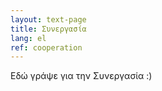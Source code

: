 ```yaml
---
layout: text-page
title: Συνεργασία
lang: el
ref: cooperation
---
```

Εδώ γράψε για την Συνεργασία :)